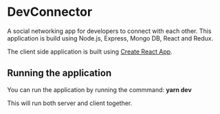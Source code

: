 # DevConnector
A social networking app for developers to connect with each other.
This application is build using Node.js, Express, Mongo DB, React and Redux.

The client side application is built using [Create React App](https://github.com/facebook/create-react-app).

## Running the application
You can run the application by running the commmand:
**yarn dev**

This will run both server and client together.
